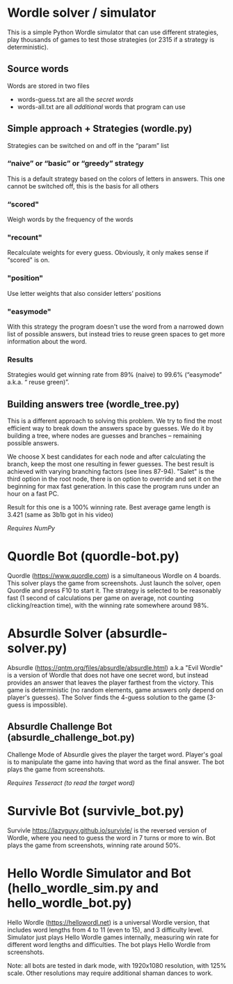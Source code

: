 # Wordle solver / simulator

This is a simple Python Wordle simulator that can use different strategies, play thousands of games to test those strategies (or 2315 if a strategy is deterministic).

## Source words
Words are stored in two files
* words-guess.txt are all the *secret words*
* words-all.txt are all *additional* words that program can use

## Simple approach + Strategies (wordle.py)

Strategies can be switched on and off in the “param” list

### “naive” or “basic” or “greedy” strategy
This is a default strategy based on the colors of letters in answers. This  one cannot be switched off, this is the basis for all others

### “scored"
Weigh words by the frequency of the words

###  "recount"
Recalculate weights for every guess. Obviously, it only makes sense if “scored" is on.

###   "position"
Use letter weights that also consider letters’ positions

### "easymode"
With this strategy the program doesn't use the word from a narrowed down list of possible answers, but instead tries to reuse green spaces to get more information about the word.

### Results
Strategies would get winning rate from 89% (naive) to 99.6% (“easymode” a.k.a. “ reuse green)”.

## Building answers tree (wordle_tree.py)

This is a different approach to solving this problem. We try to find the most efficient way to break down the answers space by guesses. We do it by building a tree, where nodes are guesses and branches – remaining possible answers.

We choose X best candidates for each node and after calculating the branch, keep the most one resulting in fewer guesses.
The best result is achieved with varying branching factors (see lines 87-94).
"Salet" is the third option in the root node, there is on option to override and set it on the beginning for max fast generation. In this case the program runs under an hour on a fast PC.

Result for this one is a 100% winning rate. Best average game length is 3.421 (same as 3b1b got in his video)

_Requires NumPy_

# Quordle Bot (quordle-bot.py)

Quordle (https://www.quordle.com) is a simultaneous Wordle on 4 boards. This solver plays the game from screenshots. Just launch the solver, open Quordle and press F10 to start it. 
The strategy is selected to be reasonably fast (1 second of calculations per game on average, not counting clicking/reaction time), with the winning rate somewhere around 98%.

# Absurdle Solver (absurdle-solver.py)

Absurdle (https://qntm.org/files/absurdle/absurdle.html) a.k.a "Evil Wordle" is a version of Wordle that does not have one secret word, but instead provides an answer that leaves the player farthest from the victory. This game is deterministic (no random elements, game answers only depend on player's guesses).
The Solver finds the 4-guess solution to the game (3-guess is impossible).

## Absurdle Challenge Bot (absurdle_challenge_bot.py)

Challenge  Mode of Absurdle gives the player the  target word. Player's goal is to manipulate the game into having that word as the final answer.
The bot plays the game from screenshots.

_Requires Tesseract (to read the target word)_

# Survivle Bot (survivle_bot.py)

Survivle https://lazyguyy.github.io/survivle/ is the reversed version of Wordle, where you need to guess the word in 7 turns or more to win.
Bot plays the game from screenshots, winning rate around 50%.

# Hello Wordle Simulator and Bot (hello_wordle_sim.py and hello_wordle_bot.py)

Hello Wordle (https://hellowordl.net) is a universal Wordle version, that includes word lengths from 4 to 11 (even to 15), and 3 difficulty level. Simulator just plays Hello Wordle games internally, measuring win rate for different word lengths and difficulties. The bot plays Hello Wordle from screenshots.


Note: all bots are tested in dark mode, with 1920x1080 resolution, with 125% scale. Other resolutions may require additional shaman dances to work.
